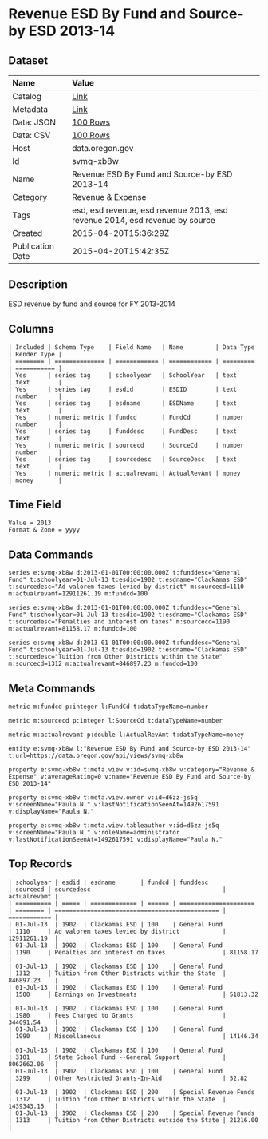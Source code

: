 # Revenue ESD By Fund and Source-by ESD 2013-14

## Dataset

| Name | Value |
| :--- | :---- |
| Catalog | [Link](https://catalog.data.gov/dataset/revenue-esd-revenue-by-fund-and-source-by-esd-2013-14) |
| Metadata | [Link](https://data.oregon.gov/api/views/svmq-xb8w) |
| Data: JSON | [100 Rows](https://data.oregon.gov/api/views/svmq-xb8w/rows.json?max_rows=100) |
| Data: CSV | [100 Rows](https://data.oregon.gov/api/views/svmq-xb8w/rows.csv?max_rows=100) |
| Host | data.oregon.gov |
| Id | svmq-xb8w |
| Name | Revenue ESD By Fund and Source-by ESD 2013-14 |
| Category | Revenue & Expense |
| Tags | esd, esd revenue, esd revenue 2013, esd revenue 2014, esd revenue by source |
| Created | 2015-04-20T15:36:29Z |
| Publication Date | 2015-04-20T15:42:35Z |

## Description

ESD revenue by fund and source for FY 2013-2014

## Columns

```ls
| Included | Schema Type    | Field Name   | Name         | Data Type | Render Type |
| ======== | ============== | ============ | ============ | ========= | =========== |
| Yes      | series tag     | schoolyear   | SchoolYear   | text      | text        |
| Yes      | series tag     | esdid        | ESDID        | text      | number      |
| Yes      | series tag     | esdname      | ESDName      | text      | text        |
| Yes      | numeric metric | fundcd       | FundCd       | number    | number      |
| Yes      | series tag     | funddesc     | FundDesc     | text      | text        |
| Yes      | numeric metric | sourcecd     | SourceCd     | number    | number      |
| Yes      | series tag     | sourcedesc   | SourceDesc   | text      | text        |
| Yes      | numeric metric | actualrevamt | ActualRevAmt | money     | money       |
```

## Time Field

```ls
Value = 2013
Format & Zone = yyyy
```

## Data Commands

```ls
series e:svmq-xb8w d:2013-01-01T00:00:00.000Z t:funddesc="General Fund" t:schoolyear=01-Jul-13 t:esdid=1902 t:esdname="Clackamas ESD" t:sourcedesc="Ad valorem taxes levied by district" m:sourcecd=1110 m:actualrevamt=12911261.19 m:fundcd=100

series e:svmq-xb8w d:2013-01-01T00:00:00.000Z t:funddesc="General Fund" t:schoolyear=01-Jul-13 t:esdid=1902 t:esdname="Clackamas ESD" t:sourcedesc="Penalties and interest on taxes" m:sourcecd=1190 m:actualrevamt=81158.17 m:fundcd=100

series e:svmq-xb8w d:2013-01-01T00:00:00.000Z t:funddesc="General Fund" t:schoolyear=01-Jul-13 t:esdid=1902 t:esdname="Clackamas ESD" t:sourcedesc="Tuition from Other Districts within the State" m:sourcecd=1312 m:actualrevamt=846897.23 m:fundcd=100
```

## Meta Commands

```ls
metric m:fundcd p:integer l:FundCd t:dataTypeName=number

metric m:sourcecd p:integer l:SourceCd t:dataTypeName=number

metric m:actualrevamt p:double l:ActualRevAmt t:dataTypeName=money

entity e:svmq-xb8w l:"Revenue ESD By Fund and Source-by ESD 2013-14" t:url=https://data.oregon.gov/api/views/svmq-xb8w

property e:svmq-xb8w t:meta.view v:id=svmq-xb8w v:category="Revenue & Expense" v:averageRating=0 v:name="Revenue ESD By Fund and Source-by ESD 2013-14"

property e:svmq-xb8w t:meta.view.owner v:id=d6zz-js5q v:screenName="Paula N." v:lastNotificationSeenAt=1492617591 v:displayName="Paula N."

property e:svmq-xb8w t:meta.view.tableauthor v:id=d6zz-js5q v:screenName="Paula N." v:roleName=administrator v:lastNotificationSeenAt=1492617591 v:displayName="Paula N."
```

## Top Records

```ls
| schoolyear | esdid | esdname       | fundcd | funddesc              | sourcecd | sourcedesc                                     | actualrevamt | 
| ========== | ===== | ============= | ====== | ===================== | ======== | ============================================== | ============ | 
| 01-Jul-13  | 1902  | Clackamas ESD | 100    | General Fund          | 1110     | Ad valorem taxes levied by district            | 12911261.19  | 
| 01-Jul-13  | 1902  | Clackamas ESD | 100    | General Fund          | 1190     | Penalties and interest on taxes                | 81158.17     | 
| 01-Jul-13  | 1902  | Clackamas ESD | 100    | General Fund          | 1312     | Tuition from Other Districts within the State  | 846897.23    | 
| 01-Jul-13  | 1902  | Clackamas ESD | 100    | General Fund          | 1500     | Earnings on Investments                        | 51813.32     | 
| 01-Jul-13  | 1902  | Clackamas ESD | 100    | General Fund          | 1980     | Fees Charged to Grants                         | 344091.54    | 
| 01-Jul-13  | 1902  | Clackamas ESD | 100    | General Fund          | 1990     | Miscellaneous                                  | 14146.34     | 
| 01-Jul-13  | 1902  | Clackamas ESD | 100    | General Fund          | 3101     | State School Fund --General Support            | 8062662.06   | 
| 01-Jul-13  | 1902  | Clackamas ESD | 100    | General Fund          | 3299     | Other Restricted Grants-In-Aid                 | 52.82        | 
| 01-Jul-13  | 1902  | Clackamas ESD | 200    | Special Revenue Funds | 1312     | Tuition from Other Districts within the State  | 1439343.15   | 
| 01-Jul-13  | 1902  | Clackamas ESD | 200    | Special Revenue Funds | 1313     | Tuition from Other Districts outside the State | 21216.00     | 
```
